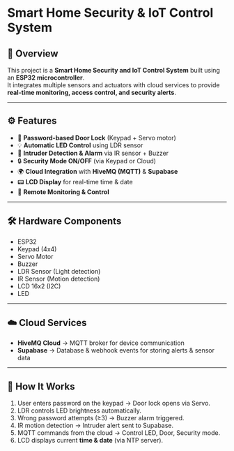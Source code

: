 # Smart Home Security & IoT Control System

## 📌 Overview
This project is a **Smart Home Security and IoT Control System** built using an **ESP32 microcontroller**.  
It integrates multiple sensors and actuators with cloud services to provide **real-time monitoring, access control, and security alerts**.

---

## ⚙️ Features
- 🔑 **Password-based Door Lock** (Keypad + Servo motor)
- 💡 **Automatic LED Control** using LDR sensor
- 🚨 **Intruder Detection & Alarm** via IR sensor + Buzzer
- 🔒 **Security Mode ON/OFF** (via Keypad or Cloud)
- 🌍 **Cloud Integration** with **HiveMQ (MQTT)** & **Supabase**
- 📟 **LCD Display** for real-time time & date
- 📡 **Remote Monitoring & Control**

---

## 🛠️ Hardware Components
- ESP32
- Keypad (4x4)
- Servo Motor
- Buzzer
- LDR Sensor (Light detection)
- IR Sensor (Motion detection)
- LCD 16x2 (I2C)
- LED

---

## ☁️ Cloud Services
- **HiveMQ Cloud** → MQTT broker for device communication  
- **Supabase** → Database & webhook events for storing alerts & sensor data  

---

## 🚀 How It Works
1. User enters password on the keypad → Door lock opens via Servo.  
2. LDR controls LED brightness automatically.  
3. Wrong password attempts (≥3) → Buzzer alarm triggered.  
4. IR motion detection → Intruder alert sent to Supabase.  
5. MQTT commands from the cloud → Control LED, Door, Security mode.  
6. LCD displays current **time & date** (via NTP server).  
